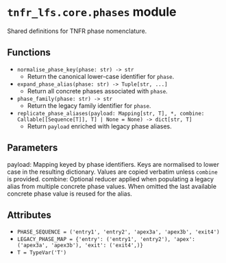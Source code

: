 # `tnfr_lfs.core.phases` module
Shared definitions for TNFR phase nomenclature.

## Functions
- `normalise_phase_key(phase: str) -> str`
  - Return the canonical lower-case identifier for ``phase``.
- `expand_phase_alias(phase: str) -> Tuple[str, ...]`
  - Return all concrete phases associated with ``phase``.
- `phase_family(phase: str) -> str`
  - Return the legacy family identifier for ``phase``.
- `replicate_phase_aliases(payload: Mapping[str, T], *, combine: Callable[[Sequence[T]], T] | None = None) -> dict[str, T]`
  - Return ``payload`` enriched with legacy phase aliases.

Parameters
----------
payload:
    Mapping keyed by phase identifiers. Keys are normalised to lower case in
    the resulting dictionary. Values are copied verbatim unless ``combine``
    is provided.
combine:
    Optional reducer applied when populating a legacy alias from multiple
    concrete phase values. When omitted the last available concrete phase
    value is reused for the alias.

## Attributes
- `PHASE_SEQUENCE = ('entry1', 'entry2', 'apex3a', 'apex3b', 'exit4')`
- `LEGACY_PHASE_MAP = {'entry': ('entry1', 'entry2'), 'apex': ('apex3a', 'apex3b'), 'exit': ('exit4',)}`
- `T = TypeVar('T')`

